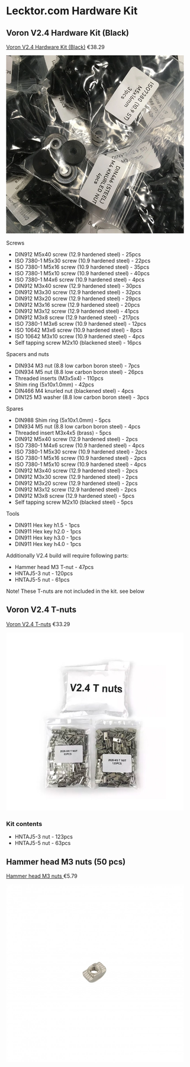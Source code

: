 # Lecktor.com Hardware Kit  

## Voron V2.4 Hardware Kit (Black)
[Voron V2.4 Hardware Kit (Black)](https://lecktor.com/en/v2x-fasteners/488-voron-v24-hardware-kit-black-00488.html)  €38.29

<img src="../images/VRN-24-HRDWR-KIT-BLK.webp" width=480 height=480 title="VRN-24-HRDWR-KIT-BLK" />



Screws
  * DIN912 M5x40 screw (12.9 hardened steel) - 25pcs
  * ISO 7380-1 M5x30 screw (10.9 hardened steel) - 22pcs
  * ISO 7380-1 M5x16 screw (10.9 hardened steel) - 35pcs
  * ISO 7380-1 M5x10 screw (10.9 hardened steel) - 40pcs
  * ISO 7380-1 M4x6 screw (10.9 hardened steel) - 4pcs
  * DIN912 M3x40 screw (12.9 hardened steel) - 30pcs
  * DIN912 M3x30 screw (12.9 hardened steel) - 32pcs
  * DIN912 M3x20 screw (12.9 hardened steel) - 29pcs
  * DIN912 M3x16 screw (12.9 hardened steel) - 20pcs
  * DIN912 M3x12 screw (12.9 hardened steel) - 41pcs
  * DIN912 M3x8 screw (12.9 hardened steel) - 217pcs
  * ISO 7380-1 M3x6 screw (10.9 hardened steel) - 12pcs
  * ISO 10642 M3x6 screw (10.9 hardened steel) - 8pcs
  * ISO 10642 M3x10 screw (10.9 hardened steel) - 4pcs
  * Self tapping screw M2x10 (blackened steel) - 16pcs

Spacers and nuts
  * DIN934 M3 nut (8.8 low carbon boron steel) - 7pcs
  * DIN934 M5 nut (8.8 low carbon boron steel) - 26pcs
  * Threaded inserts (M3x5x4) - 110pcs
  * Shim ring (5x10x1.0mm) - 42pcs
  * DIN466 M4 knurled nut (blackened steel) - 4pcs
  * DIN125 M3 washer (8.8 low carbon boron steel) - 3pcs

Spares
  * DIN988 Shim ring (5x10x1.0mm) - 5pcs
  * DIN934 M5 nut (8.8 low carbon boron steel) - 4pcs
  * Threaded insert M3x4x5 (brass) - 5pcs
  * DIN912 M5x40 screw (12.9 hardened steel) - 2pcs
  * ISO 7380-1 M4x6 screw (10.9 hardened steel) - 4pcs
  * ISO 7380-1 M5x30 screw (10.9 hardened steel) - 2pcs
  * ISO 7380-1 M5x16 screw (10.9 hardened steel) - 2pcs
  * ISO 7380-1 M5x10 screw (10.9 hardened steel) - 4pcs
  * DIN912 M3x40 screw (12.9 hardened steel) - 2pcs
  * DIN912 M3x30 screw (12.9 hardened steel) - 2pcs
  * DIN912 M3x20 screw (12.9 hardened steel) - 2pcs
  * DIN912 M3x12 screw (12.9 hardened steel) - 2pcs
  * DIN912 M3x8 screw (12.9 hardened steel) - 5pcs
  * Self tapping screw M2x10 (blacked steel) - 5pcs

Tools
  * DIN911 Hex key h1.5 - 1pcs
  * DIN911 Hex key h2.0 - 1pcs
  * DIN911 Hex key h3.0 - 1pcs
  * DIN911 Hex key h4.0 - 1pcs

Additionally V2.4 build will require following parts:
  * Hammer head M3 T-nut - 47pcs
  * HNTAJ5-3 nut - 120pcs
  * HNTAJ5-5 nut - 61pcs

Note! These T-nuts are not included in the kit. see below

## Voron V2.4 T-nuts
[Voron V2.4 T-nuts](https://lecktor.com/en/v2x-fasteners/785-voron-v24-t-nuts.html)  €33.29

<img src="../images/VRN-V24-TNUTS.jpg" width=480 height=480 title="VRN-V24-TNUTS" />

### Kit contents
* HNTAJ5-3 nut - 123pcs
* HNTAJ5-5 nut - 63pcs

## Hammer head M3 nuts (50 pcs)
[Hammer head M3 nuts ](https://lecktor.com/en/nuts/265-hammer-head-m3-nuts-50-pcs-00265.html)   €5.79


<img src="../images/MCH-NT-HH-M3-50.jpg" width=480 height=480 title="MCH-NT-HH-M3-50" />


